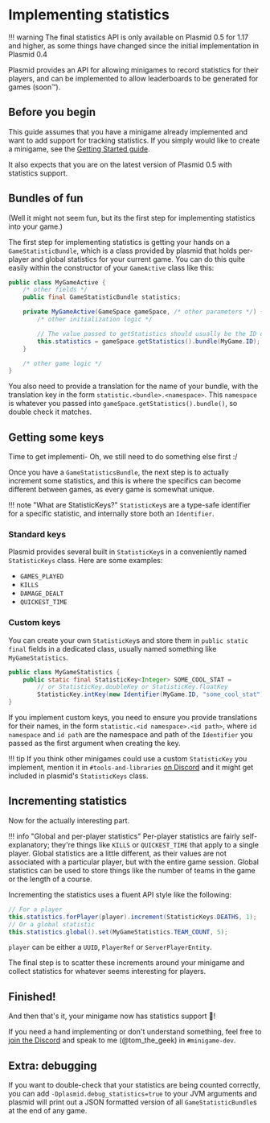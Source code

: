 # Implementing statistics

!!! warning
    The final statistics API is only available on Plasmid 0.5 for 1.17 and higher, as some things have changed since the initial implementation in Plasmid 0.4

Plasmid provides an API for allowing minigames to record statistics for their players, and can be implemented to allow leaderboards to be generated for games (soon&trade;).

## Before you begin
This guide assumes that you have a minigame already implemented and want to add support for tracking statistics. If you simply would like to create a minigame, see the [Getting Started guide](/plasmid/01_getting_started).

It also expects that you are on the latest version of Plasmid 0.5 with statistics support.

## Bundles of fun
(Well it might not seem fun, but its the first step for implementing statistics into your game.)

The first step for implementing statistics is getting your hands on a `GameStatisticBundle`, which is a class provided by plasmid that holds per-player and global statistics for your current game. You can do this quite easily within the constructor of your `GameActive` class like this:
```java
public class MyGameActive {
    /* other fields */
    public final GameStatisticBundle statistics;

    private MyGameActive(GameSpace gameSpace, /* other parameters */) {
        /* other initialization logic */

        // The value passed to getStatistics should usually be the ID of your minigame/mod
        this.statistics = gameSpace.getStatistics().bundle(MyGame.ID);
    }

    /* other game logic */
}
```

You also need to provide a translation for the name of your bundle, with the translation key in the form `statistic.<bundle>.<namespace>`. This `namespace` is whatever you passed into `gameSpace.getStatistics().bundle()`, so double check it matches.

## Getting some keys
Time to get implementi- Oh, we still need to do something else first :/

Once you have a `GameStatisticsBundle`, the next step is to actually increment some statistics, and this is where the specifics can become different between games, as every game is somewhat unique.

!!! note "What are StatisticKeys?"
    `StatisticKey`s are a type-safe identifier for a specific statistic, and internally store both an `Identifier`.

### Standard keys
Plasmid provides several built in `StatisticKey`s in a conveniently named `StatisticKeys` class. Here are some examples:

- `GAMES_PLAYED`
- `KILLS`
- `DAMAGE_DEALT`
- `QUICKEST_TIME`

### Custom keys
You can create your own `StatisticKey`s and store them in `public static final` fields in a dedicated class, usually named something like `MyGameStatistics`.
```java
public class MyGameStatistics {
    public static final StatisticKey<Integer> SOME_COOL_STAT =
        // or StatisticKey.doubleKey or StatisticKey.floatKey
        StatisticKey.intKey(new Identifier(MyGame.ID, "some_cool_stat"));
}
```

If you implement custom keys, you need to ensure you provide translations for their names, in the form `statistic.<id namespace>.<id path>`, where `id namespace` and `id path` are the namespace and path of the `Identifier` you passed as the first argument when creating the key.

!!! tip
    If you think other minigames could use a custom `StatisticKey` you implement, mention it in `#tools-and-libraries` [on Discord](https://nucleoid.xyz/discord) and it might get included in plasmid's `StatisticKeys` class.

## Incrementing statistics
Now for the actually interesting part.

!!! info "Global and per-player statistics"
    Per-player statistics are fairly self-explanatory; they're things like `KILLS` or `QUICKEST_TIME` that apply to a single player.
    Global statistics are a little different, as their values are not associated with a particular player, but with the entire game session.
    Global statistics can be used to store things like the number of teams in the game or the length of a course.

Incrementing the statistics uses a fluent API style like the following:
```java
// For a player
this.statistics.forPlayer(player).increment(StatisticKeys.DEATHS, 1);
// Or a global statistic
this.statistics.global().set(MyGameStatistics.TEAM_COUNT, 5);
```
`player` can be either a `UUID`, `PlayerRef` or `ServerPlayerEntity`.

The final step is to scatter these increments around your minigame and collect statistics for whatever seems interesting for players.

## Finished!
And then that's it, your minigame now has statistics support 🎉!

If you need a hand implementing or don't understand something, feel free to [join the Discord](https://nucleoid.xyz/discord/) and speak to me (@tom_the_geek) in `#minigame-dev`.

## Extra: debugging
If you want to double-check that your statistics are being counted correctly, you can add `-Dplasmid.debug_statistics=true` to your JVM arguments and plasmid will print out a JSON formatted version of all `GameStatisticBundle`s at the end of any game.
